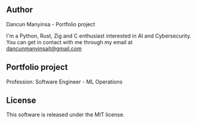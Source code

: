 ## Author
Dancun Manyinsa - Portfolio project 

I'm a Python, Rust, Zig and C enthusiast interested in AI and Cybersecurity. You can get in contact with me through my email at dancunmanyinsait@gmail.com

## Portfolio project 
Profession: Software Engineer - ML Operations

## License
This software is released under the MIT license.
